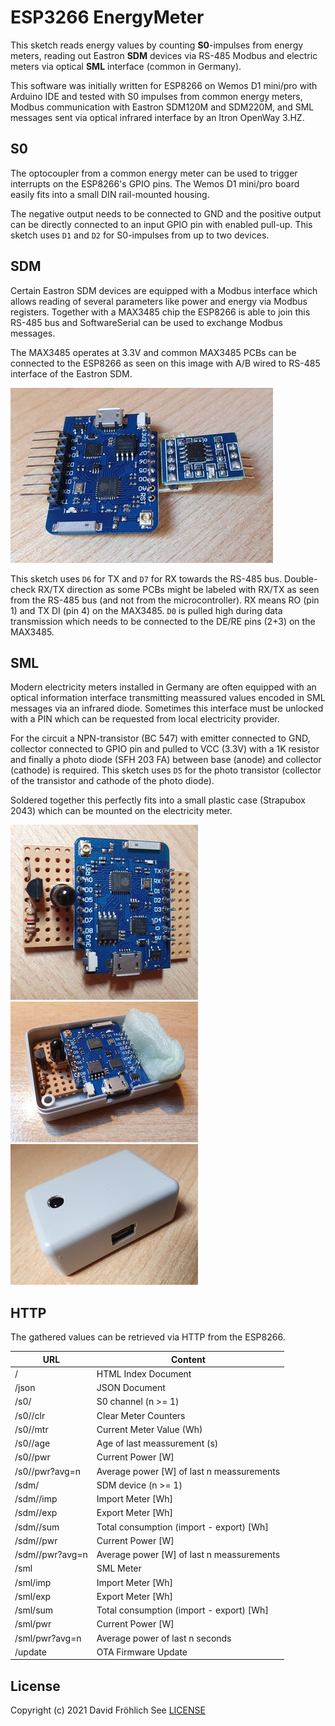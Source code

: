 # ESP3266 EnergyMeter

This sketch reads energy values by counting **S0**-impulses from energy meters, reading out Eastron **SDM** devices via RS-485 Modbus and electric meters via optical **SML** interface (common in Germany).

This software was initially written for ESP8266 on Wemos D1 mini/pro with Arduino IDE and tested with S0 impulses from common energy meters, Modbus communication with Eastron SDM120M and SDM220M, and SML messages sent via optical infrared interface by an Itron OpenWay 3.HZ.



## S0

The optocoupler from a common energy meter can be used to trigger interrupts on the ESP8266's GPIO pins. The Wemos D1 mini/pro board easily fits into a small DIN rail-mounted housing.

The negative output needs to be connected to GND and the positive output can be directly connected to an input GPIO pin with enabled pull-up.
This sketch uses `D1` and `D2` for S0-impulses from up to two devices.



## SDM

Certain Eastron SDM devices are equipped with a Modbus interface which allows reading of several parameters like power and energy via Modbus registers. Together with a MAX3485 chip the ESP8266 is able to join this RS-485 bus and SoftwareSerial can be used to exchange Modbus messages.

The MAX3485 operates at 3.3V and common MAX3485 PCBs can be connected to the ESP8266 as seen on this image with A/B wired to RS-485 interface of the Eastron SDM.

![EnergyMeter SDM Photo](img/EnergyMeter-sdm.jpg?raw=true)

This sketch uses `D6` for TX and `D7` for RX towards the RS-485 bus.
Double-check RX/TX direction as some PCBs might be labeled with RX/TX as seen from the RS-485 bus (and not from the microcontroller). RX means RO (pin 1) and TX DI (pin 4) on the MAX3485.
`D0` is pulled high during data transmission which needs to be connected to the DE/RE pins (2+3) on the MAX3485.



## SML

Modern electricity meters installed in Germany are often equipped with an optical information interface transmitting meassured values encoded in SML messages via an infrared diode. Sometimes this interface must be unlocked with a PIN which can be requested from local electricity provider.

For the circuit a NPN-transistor (BC 547) with emitter connected to GND, collector connected to GPIO pin and pulled to VCC (3.3V) with a 1K resistor and finally a photo diode (SFH 203 FA) between base (anode) and collector (cathode) is required.
This sketch uses `D5` for the photo transistor (collector of the transistor and cathode of the photo diode).

Soldered together this perfectly fits into a small plastic case (Strapubox 2043) which can be mounted on the electricity meter.

![EnergyMeter SML Photo](img/EnergyMeter-sml.jpg?raw=true)
![EnergyMeter SML Board](img/EnergyMeter-sml-board.jpg?raw=true)
![EnergyMeter SML Case](img/EnergyMeter-sml-case.jpg?raw=true)



## HTTP

The gathered values can be retrieved via HTTP from the ESP8266.

URL                | Content
------------------ | ----------------------------
/                  | HTML Index Document
/json              | JSON Document
/s0/<n>            | S0 channel (n >= 1)
/s0/<n>/clr        | Clear Meter Counters
/s0/<n>/mtr        | Current Meter Value (Wh)
/s0/<n>/age        | Age of last meassurement (s)
/s0/<n>/pwr        | Current Power [W]
/s0/<n>/pwr?avg=n  | Average power [W] of last n meassurements
/sdm/<n>           | SDM device (n >= 1)
/sdm/<n>/imp       | Import Meter [Wh]
/sdm/<n>/exp       | Export Meter [Wh]
/sdm/<n>/sum       | Total consumption (import - export) [Wh]
/sdm/<n>/pwr       | Current Power [W]
/sdm/<n>/pwr?avg=n | Average power [W] of last n meassurements
/sml               | SML Meter
/sml/imp           | Import Meter [Wh]
/sml/exp           | Export Meter [Wh]
/sml/sum           | Total consumption (import - export) [Wh]
/sml/pwr           | Current Power [W]
/sml/pwr?avg=n     | Average power of last n seconds
/update            | OTA Firmware Update



## License

Copyright (c) 2021 David Fröhlich
See [LICENSE](LICENSE)
